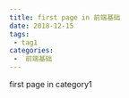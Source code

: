 ```yaml
---
title: first page in 前端基础
date: 2018-12-15
tags:
 - tag1
categories:
 -  前端基础
---
```


first page in category1
